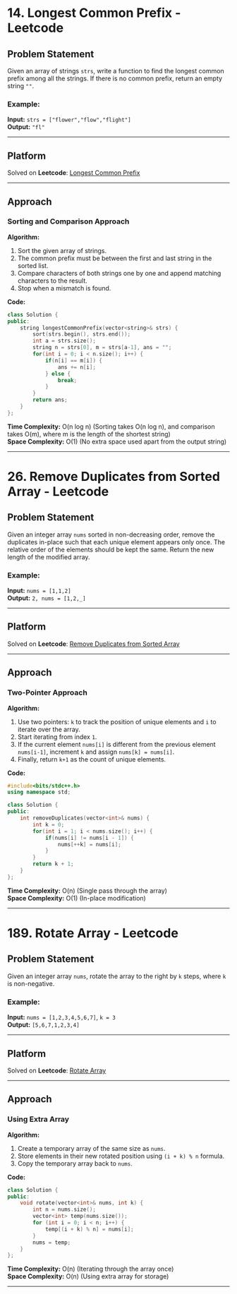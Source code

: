# 14. Longest Common Prefix - Leetcode

## Problem Statement
Given an array of strings `strs`, write a function to find the longest common prefix among all the strings.
If there is no common prefix, return an empty string `""`.

### Example:
**Input:** `strs = ["flower","flow","flight"]`  
**Output:** `"fl"`

---

## Platform
Solved on **Leetcode**: [Longest Common Prefix](https://leetcode.com/problems/longest-common-prefix/)

---

## Approach

### Sorting and Comparison Approach
**Algorithm:**
1. Sort the given array of strings.
2. The common prefix must be between the first and last string in the sorted list.
3. Compare characters of both strings one by one and append matching characters to the result.
4. Stop when a mismatch is found.

**Code:**
```cpp
class Solution {
public:
    string longestCommonPrefix(vector<string>& strs) {
        sort(strs.begin(), strs.end());
        int a = strs.size();
        string n = strs[0], m = strs[a-1], ans = "";
        for(int i = 0; i < n.size(); i++) {
            if(n[i] == m[i]) {
                ans += n[i];
            } else {
                break;
            }
        }
        return ans;
    }
};
```

**Time Complexity:** O(n log n) (Sorting takes O(n log n), and comparison takes O(m), where m is the length of the shortest string)  
**Space Complexity:** O(1) (No extra space used apart from the output string)

---
###

# 26. Remove Duplicates from Sorted Array - Leetcode

## Problem Statement
Given an integer array `nums` sorted in non-decreasing order, remove the duplicates in-place such that each unique element appears only once. The relative order of the elements should be kept the same. Return the new length of the modified array.

### Example:
**Input:** `nums = [1,1,2]`  
**Output:** `2, nums = [1,2,_]`  

---

## Platform
Solved on **Leetcode**: [Remove Duplicates from Sorted Array](https://leetcode.com/problems/remove-duplicates-from-sorted-array/)

---

## Approach

### Two-Pointer Approach
**Algorithm:**
1. Use two pointers: `k` to track the position of unique elements and `i` to iterate over the array.
2. Start iterating from index `1`.
3. If the current element `nums[i]` is different from the previous element `nums[i-1]`, increment `k` and assign `nums[k] = nums[i]`.
4. Finally, return `k+1` as the count of unique elements.

**Code:**
```cpp
#include<bits/stdc++.h>
using namespace std;

class Solution {
public:
    int removeDuplicates(vector<int>& nums) {
        int k = 0;
        for(int i = 1; i < nums.size(); i++) {
            if(nums[i] != nums[i - 1]) {
                nums[++k] = nums[i];
            }
        }
        return k + 1;
    }
};
```

**Time Complexity:** O(n) (Single pass through the array)  
**Space Complexity:** O(1) (In-place modification)

---
###
# 189. Rotate Array - Leetcode

## Problem Statement
Given an integer array `nums`, rotate the array to the right by `k` steps, where `k` is non-negative.

### Example:
**Input:** `nums = [1,2,3,4,5,6,7]`, `k = 3`  
**Output:** `[5,6,7,1,2,3,4]`

---

## Platform
Solved on **Leetcode**: [Rotate Array](https://leetcode.com/problems/rotate-array/)

---

## Approach

### Using Extra Array
**Algorithm:**
1. Create a temporary array of the same size as `nums`.
2. Store elements in their new rotated position using `(i + k) % n` formula.
3. Copy the temporary array back to `nums`.

**Code:**
```cpp
class Solution {
public:
    void rotate(vector<int>& nums, int k) {
        int n = nums.size();
        vector<int> temp(nums.size());
        for (int i = 0; i < n; i++) {
            temp[(i + k) % n] = nums[i];
        }
        nums = temp;
    }
};
```

**Time Complexity:** O(n) (Iterating through the array once)  
**Space Complexity:** O(n) (Using extra array for storage)

---
